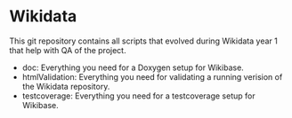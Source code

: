 Wikidata
========

This git repository contains all scripts that evolved during Wikidata year 1 that help with QA of the project.

* doc: Everything you need for a Doxygen setup for Wikibase.
* htmlValidation: Everything you need for validating a running verision of the Wikidata repository.
* testcoverage: Everything you need for a testcoverage setup for Wikibase.

